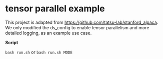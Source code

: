 # tensor parallel example
This project is adapted from https://github.com/tatsu-lab/stanford_alpaca.
We only modified the ds_config to enable tensor parallelism and more detailed logging, as an example use case.

**Script**

``` bash run.sh ``` or ```bash run.sh MODE``` 


